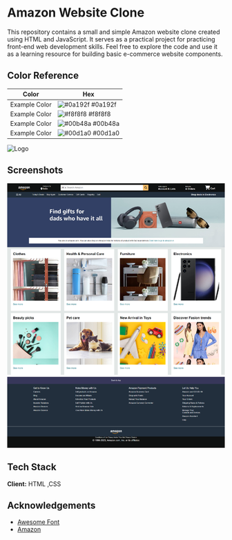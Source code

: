 
# Amazon Website Clone

This repository contains a small and simple Amazon website clone created using HTML and JavaScript. It serves as a practical project for practicing front-end web development skills. Feel free to explore the code and use it as a learning resource for building basic e-commerce website components.

## Color Reference

| Color             | Hex                                                                |
| ----------------- | ------------------------------------------------------------------ |
| Example Color | ![#0a192f](https://via.placeholder.com/10/0a192f?text=+) #0a192f |
| Example Color | ![#f8f8f8](https://via.placeholder.com/10/f8f8f8?text=+) #f8f8f8 |
| Example Color | ![#00b48a](https://via.placeholder.com/10/00b48a?text=+) #00b48a |
| Example Color | ![#00d1a0](https://via.placeholder.com/10/00b48a?text=+) #00d1a0 |


![Logo](https://dev-to-uploads.s3.amazonaws.com/uploads/articles/th5xamgrr6se0x5ro4g6.png)


## Screenshots

![App Screenshot](https://github.com/visha20213044/AmazonClone/blob/main/screencapture-192-168-15-179-5500-index-html-2023-12-28-04_32_14.png)


## Tech Stack

**Client:** HTML ,CSS




## Acknowledgements

 - [Awesome Font](https://fontawesome.com/)
 - [Amazon](https://www.amazon.com/)


